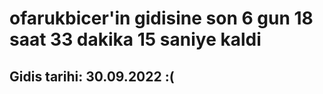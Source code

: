 # ofarukbicer'in gidisine son 6 gun 18 saat 33 dakika 15 saniye kaldi

## Gidis tarihi: 30.09.2022 :(